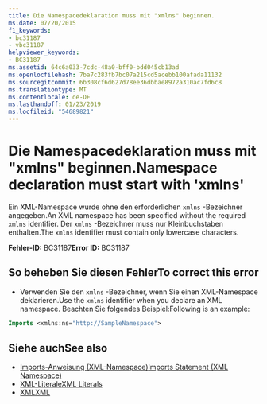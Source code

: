 ```yaml
---
title: Die Namespacedeklaration muss mit "xmlns" beginnen.
ms.date: 07/20/2015
f1_keywords:
- bc31187
- vbc31187
helpviewer_keywords:
- BC31187
ms.assetid: 64c6a033-7cdc-48a0-bff0-bdd045cb13ad
ms.openlocfilehash: 7ba7c283fb7bc07a215cd5acebb100afada11132
ms.sourcegitcommit: 6b308cf6d627d78ee36dbbae8972a310ac7fd6c8
ms.translationtype: MT
ms.contentlocale: de-DE
ms.lasthandoff: 01/23/2019
ms.locfileid: "54689821"
---
```

# <a name="namespace-declaration-must-start-with-xmlns"></a><span data-ttu-id="5d2c6-102">Die Namespacedeklaration muss mit "xmlns" beginnen.</span><span class="sxs-lookup"><span data-stu-id="5d2c6-102">Namespace declaration must start with 'xmlns'</span></span>
<span data-ttu-id="5d2c6-103">Ein XML-Namespace wurde ohne den erforderlichen `xmlns` -Bezeichner angegeben.</span><span class="sxs-lookup"><span data-stu-id="5d2c6-103">An XML namespace has been specified without the required `xmlns` identifier.</span></span> <span data-ttu-id="5d2c6-104">Der `xmlns` -Bezeichner muss nur Kleinbuchstaben enthalten.</span><span class="sxs-lookup"><span data-stu-id="5d2c6-104">The `xmlns` identifier must contain only lowercase characters.</span></span>  
  
 <span data-ttu-id="5d2c6-105">**Fehler-ID:** BC31187</span><span class="sxs-lookup"><span data-stu-id="5d2c6-105">**Error ID:** BC31187</span></span>  
  
## <a name="to-correct-this-error"></a><span data-ttu-id="5d2c6-106">So beheben Sie diesen Fehler</span><span class="sxs-lookup"><span data-stu-id="5d2c6-106">To correct this error</span></span>  
  
-   <span data-ttu-id="5d2c6-107">Verwenden Sie den `xmlns` -Bezeichner, wenn Sie einen XML-Namespace deklarieren.</span><span class="sxs-lookup"><span data-stu-id="5d2c6-107">Use the `xmlns` identifier when you declare an XML namespace.</span></span> <span data-ttu-id="5d2c6-108">Beachten Sie folgendes Beispiel:</span><span class="sxs-lookup"><span data-stu-id="5d2c6-108">Following is an example:</span></span>  
  
```vb  
Imports <xmlns:ns="http://SampleNamespace">  
```  
  
## <a name="see-also"></a><span data-ttu-id="5d2c6-109">Siehe auch</span><span class="sxs-lookup"><span data-stu-id="5d2c6-109">See also</span></span>
- [<span data-ttu-id="5d2c6-110">Imports-Anweisung (XML-Namespace)</span><span class="sxs-lookup"><span data-stu-id="5d2c6-110">Imports Statement (XML Namespace)</span></span>](../../visual-basic/language-reference/statements/imports-statement-xml-namespace.md)
- [<span data-ttu-id="5d2c6-111">XML-Literale</span><span class="sxs-lookup"><span data-stu-id="5d2c6-111">XML Literals</span></span>](../../visual-basic/language-reference/xml-literals/index.md)
- [<span data-ttu-id="5d2c6-112">XML</span><span class="sxs-lookup"><span data-stu-id="5d2c6-112">XML</span></span>](../../visual-basic/programming-guide/language-features/xml/index.md)
